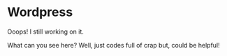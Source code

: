 # Wordpress
Ooops! I still working on it.

What can you see here?
Well, just codes full of crap but, could be helpful!

